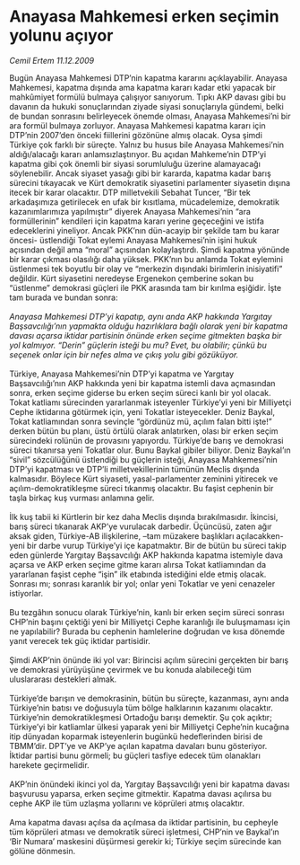 # Anayasa Mahkemesi erken seçimin yolunu açıyor

*Cemil Ertem 11.12.2009*

<div class="taraf_structure_2col_1zq">
<div class="margen_n">



 <p>Bugün Anayasa Mahkemesi DTP’nin kapatma kararını açıklayabilir. Anayasa Mahkemesi, kapatma dışında ama kapatma kararı kadar etki yapacak bir mahkûmiyet formülü bulmaya çalışıyor sanıyorum. Tıpkı AKP davası gibi bu davanın da hukuki sonuçlarından ziyade siyasi sonuçlarıyla gündemi, belki de bundan sonrasını belirleyecek önemde olması, Anayasa Mahkemesi’ni bir ara formül bulmaya zorluyor. Anayasa Mahkemesi kapatma kararı için DTP’nin 2007’den önceki fiillerini gözönüne almış olacak. Oysa şimdi Türkiye çok farklı bir süreçte. Yalnız bu husus bile Anayasa Mahkemesi’nin aldığı/alacağı kararı anlamsızlaştırıyor. Bu açıdan Mahkeme’nin DTP’yi kapatma gibi çok önemli bir siyasi sorumluluğu üzerine alamayacağı söylenebilir. Ancak siyaset yasağı gibi bir kararda, kapatma kadar barış sürecini tıkayacak ve Kürt demokratik siyasetini parlamenter siyasetin dışına itecek bir karar olacaktır. DTP milletvekili Sebahat Tuncer, “Bir tek arkadaşımıza getirilecek en ufak bir kısıtlama, mücadelemize, demokratik kazanımlarımıza yapılmıştır” diyerek Anayasa Mahkemesi’nin “ara formüllerinin” kendileri için kapatma kararı yerine geçeceğini ve istifa edeceklerini yineliyor. Ancak PKK’nın dün-acayip bir şekilde tam bu karar öncesi- üstlendiği Tokat eylemi Anayasa Mahkemesi’nin işini hukuk açısından değil ama “moral” açısından kolaylaştırdı. Şimdi kapatma yönünde bir karar çıkması olasılığı daha yüksek. PKK’nın bu anlamda Tokat eylemini üstlenmesi tek boyutlu bir olay ve “merkezin dışındaki birimlerin inisiyatifi” değildir. Kürt siyasetini neredeyse Ergenekon çemberine sokan bu “üstlenme” demokrasi güçleri ile PKK arasında tam bir kırılma eşiğidir. İşte tam burada ve bundan sonra: <i><br/><br/>Anayasa Mahkemesi DTP’yi kapatıp, aynı anda AKP hakkında Yargıtay Başsavcılığı’nın yapmakta olduğu hazırlıklara bağlı olarak yeni bir kapatma davası açarsa iktidar partisinin önünde erken seçime gitmekten başka bir yol kalmıyor. “Derin” güçlerin isteği bu mu? Evet, bu olabilir; çünkü bu seçenek onlar için bir nefes alma ve çıkış yolu gibi gözüküyor.</i> <br/><br/>Türkiye, Anayasa Mahkemesi’nin DTP’yi kapatma ve Yargıtay Başsavcılığı’nın AKP hakkında yeni bir kapatma istemli dava açmasından sonra, erken seçime giderse bu erken seçim süreci kanlı bir yol olacak. Tokat katliamı sürecinden yararlanmak isteyenler Türkiye’yi yeni bir Milliyetçi Cephe iktidarına götürmek için, yeni Tokatlar isteyecekler. Deniz Baykal, Tokat katliamından sonra sevinçle “gördünüz mü, açılım falan bitti işte!” derken bütün bu planı, üstü örtülü olarak anlatırken, olası bir erken seçim sürecindeki rolünün de provasını yapıyordu. Türkiye’de barış ve demokrasi süreci tıkanırsa yeni Tokatlar olur. Bunu Baykal gibiler biliyor. Deniz Baykal’ın “sivil” sözcülüğünü üstlendiği bu güçlerin isteği, Anayasa Mahkemesi’nin DTP’yi kapatması ve DTP’li milletvekillerinin tümünün Meclis dışında kalmasıdır. Böylece Kürt siyaseti, yasal-parlamenter zeminini yitirecek ve açılım-demokratikleşme süreci tıkanmış olacaktır. Bu faşist cephenin bir taşla birkaç kuş vurması anlamına gelir. <br/><br/>İlk kuş tabii ki Kürtlerin bir kez daha Meclis dışında bırakılmasıdır. İkincisi, barış süreci tıkanarak AKP’ye vurulacak darbedir. Üçüncüsü, zaten ağır aksak giden, Türkiye-AB ilişkilerine, –tam müzakere başlıkları açılacakken- yeni bir darbe vurup Türkiye’yi içe kapatmaktır. Bir de bütün bu süreci takip eden günlerde Yargıtay Başsavcılığı AKP hakkında kapatma istemiyle dava açarsa ve AKP erken seçime gitme kararı alırsa Tokat katliamından da yararlanan faşist cephe “işin” ilk etabında istediğini elde etmiş olacak. Sonrası mı; sonrası karanlık bir yol; onlar yeni Tokatlar ve yeni cenazeler istiyorlar. <br/><br/>Bu tezgâhın sonucu olarak Türkiye’nin, kanlı bir erken seçim süreci sonrası CHP’nin başını çektiği yeni bir Milliyetçi Cephe karanlığı ile buluşmaması için ne yapılabilir? Burada bu cephenin hamlelerine doğrudan ve kısa dönemde yanıt verecek tek güç iktidar partisidir. <br/><br/>Şimdi AKP’nin önünde iki yol var: Birincisi açılım sürecini gerçekten bir barış ve demokrasi yürüyüşüne çevirmek ve bu konuda alabileceği tüm uluslararası destekleri almak. <br/><br/>Türkiye’de barışın ve demokrasinin, bütün bu süreçte, kazanması, aynı anda Türkiye’nin batısı ve doğusuyla tüm bölge halklarının kazanımı olacaktır. Türkiye’nin demokratikleşmesi Ortadoğu barışı demektir. Şu çok açıktır; Türkiye’yi bir katliamlar ülkesi yaparak yeni bir Milliyetçi Cephe’nin kucağına itip dünyadan koparmak isteyenlerin bugünkü hedeflerinden birisi de TBMM’dir. DPT’ye ve AKP’ye açılan kapatma davaları bunu gösteriyor. İktidar partisi bunu görmeli; bu güçleri tasfiye edecek tüm olanakları harekete geçirmelidir. <br/><br/>AKP’nin önündeki ikinci yol da, Yargıtay Başsavcılığı yeni bir kapatma davası başvurusu yaparsa, erken seçime gitmektir. Kapatma davası açılırsa bu cephe AKP ile tüm uzlaşma yollarını ve köprüleri atmış olacaktır. <br/><br/>Ama kapatma davası açılsa da açılmasa da iktidar partisinin, bu cepheyle tüm köprüleri atması ve demokratik süreci işletmesi, CHP’nin ve Baykal’ın ‘Bir Numara’ maskesini düşürmesi gerekir ki; Türkiye seçim sürecinde kan gölüne dönmesin.</p>
<br/>
<br/>
<br/>



<br/>


<div id="taraf_not">
</div>

</div>


</div>
